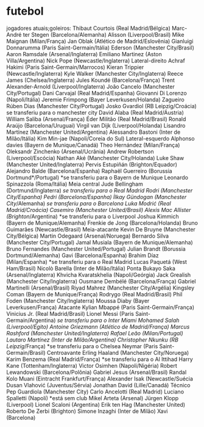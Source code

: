 # futebol
jogadores atuais;goleiros:
Thibaut Courtois (Real Madrid/Bélgica)
Marc-André ter Stegen (Barcelona/Alemanha)
Alisson (Liverpool/Brasil)
Mike Maignan (Milan/França)
Jan Oblak (Atlético de Madrid/Eslovênia)
Gianluigi Donnarumma (Paris Saint-Germain/Itália)
Ederson (Manchester City/Brasil)
Aaron Ramsdale (Arsenal/Inglaterra)
Emiliano Martinez (Aston Villa/Argentina)
Nick Pope (Newcastle/Inglaterra)
Lateral-direito
Achraf Hakimi (Paris Saint-Germain/Marrocos)
Kieran Trippier (Newcastle/Inglaterra)
Kyle Walker (Manchester City/Inglaterra)
Reece James (Chelsea/Inglaterra)
Jules Koundé (Barcelona/França)
Trent Alexander-Arnold (Liverpool/Inglaterra)
João Cancelo (Manchester City/Portugal)
Dani Carvajal (Real Madrid/Espanha)
Giovanni Di Lorenzo (Napoli/Itália)
Jeremie Frimpong (Bayer Leverkusen/Holanda)
Zagueiro
Rúben Dias (Manchester City/Portugal)
Josko Gvardiol (RB Leipzig/Croácia) se transferiu para o manchester city
David Alaba (Real Madrid/Áustria)
William Saliba (Arsenal/França)
Éder Militão (Real Madrid/Brasil)
Ronald Araújo (Barcelona/Uruguai)
Virgil van Dijk (Liverpool/Holanda)
Lisandro Martínez (Manchester United/Argentina)
Alessandro Bastoni (Inter de Milão/Itália)
Kim Min-jae (Napoli/Coreia do Sul)
Lateral-esquerdo
Alphonso davies (Bayern de Munique/Canadá)
Theo Hernández (Milan/França)
Oleksandr Zinchenko (Arsenal/Ucrânia)
Andrew Robertson (Liverpool/Escócia)
Nathan Aké (Manchester City/Holanda)
Luke Shaw (Manchester United/Inglaterra)
Pervis Estupiñán (Brighton/Equador)
Alejandro Balde (Barcelona/Espanha)
Raphaël Guerreiro (Borussia Dortmund*/Portugal) *se transferiu para o Bayern de Munique
Leonardo Spinazzola (Roma/Itália)
Meia central
Jude Bellingham (Dortmund/Inglaterra) *se transferiu para o Real Madrid
Rodri (Manchester City/Espanha)
Pedri (Barcelona/Espanha)
İlkay Gündogan (Manchester City*/Alemanha) *se transferiu para o Barcelona
Luka Modrić (Real Madrid/Croácia)
Casemiro (Manchester United/Brasil)
Alexis Mac Allister (Brighton*/Argentina) *se transferiu para o Liverpool
Joshua Kimmich (Bayern de Munique/Alemanha)
Frenkie de Jong (Barcelona/Holanda)
Bruno Guimarães (Newcastle/Brasil)
Meia-atacante
Kevin De Bruyne (Manchester City/Bélgica)
Martin Odegaard (Arsenal/Noruega)
Bernardo Silva (Manchester City/Portugal)
Jamal Musiala (Bayern de Munique/Alemanha)
Bruno Fernandes (Manchester United/Portugal)
Julian Brandt (Borussia Dortmund/Alemanha)
Gavi (Barcelona/Espanha)
Brahim Díaz (Milan/Espanha) *se transferiu para o Real Madrid
Lucas Paquetá (West Ham/Brasil)
Nicolò Barella (Inter de Milão/Itália)
Ponta
Bukayo Saka (Arsenal/Inglaterra)
Khvicha Kvaratskhelia (Napoli/Geórgia)
Jack Grealish (Manchester City/Inglaterra)
Ousmane Dembélé (Barcelona/França)
Gabriel Martinelli (Arsenal/Brasil)
Riyad Mahrez (Manchester City/Argélia)
Kingsley Coman (Bayern de Munique/França)
Rodrygo (Real Madrid/Brasil)
Phil Foden (Manchester City/Inglaterra)
Moussa Diaby (Bayer Leverkusen/França)
Atacante
Kylian Mbappé (Paris Saint-Germain/França)
Vinicius Jr. (Real Madrid/Brasil)
Lionel Messi (Paris Saint-Germain/Argentina) *se transferiu para o Inter Miami
Mohamed Salah (Liverpool/Egito)
Antoine Griezmann (Atlético de Madrid/França)
Marcus Rashford (Manchester United/Inglaterra)
Rafael Leão (Milan/Portugal)
Lautaro Martínez (Inter de Milão/Argentina)
Christopher Nkunku (RB Leipzig*/França) *se transferiu para o Chelsea
Neymar (Paris Saint-Germain/Brasil)
Centroavante
Erling Haaland (Manchester City/Noruega)
Karim Benzema (Real Madrid/França) *se transferiu para o Al Ittihad
Harry Kane (Tottenham/Inglaterra)
Victor Osimhen (Napoli/Nigéria)
Robert Lewandowski (Barcelona/Polônia)
Gabriel Jesus (Arsenal/Brasil)
Randal Kolo Muani (Eintracht Frankfurt/França)
Alexander Isak (Newcastle/Suécia
Dusan Vlahović (Juventus/Sérvia)
Jonathan David (Lille/Canadá)
Técnico
Pep Guardiola (Manchester City)
Carlo Ancelotti (Real Madrid)
Luciano Spalletti (Napoli) *está sem club
Mikel Arteta (Arsenal)
Jürgen Klopp (Liverpool)
Lionel Scaloni (Argentina)
Erik ten Hag (Manchester United)
Roberto De Zerbi (Brighton)
Simone Inzaghi (Inter de Milão)
Xavi (Barcelona)
